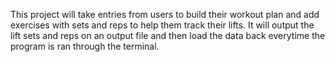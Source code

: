 This project will take entries from users to build their workout plan and add exercises with sets and reps to help them track their lifts. It will output 
the lift sets and reps on an output file and then load the data back everytime the program is ran through the terminal.
